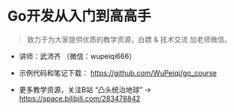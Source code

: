 # Go开发从入门到高高手

> 致力于为大家提供优质的教学资源，白嫖 & 技术交流 加老师微信。


- 讲师：武沛齐  （微信：wupeiqi666）

- 示例代码和笔记下载：  https://github.com/WuPeiqi/go_course

- 更多教学资源，关注B站 “凸头统治地球”  ->  https://space.bilibili.com/283478842

